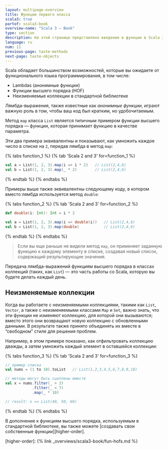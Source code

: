 ```yaml
---
layout: multipage-overview
title: Функции первого класса
scala3: true
partof: scala3-book
overview-name: "Scala 3 — Book"
type: section
description: На этой странице представлено введение в функции в Scala 3.
language: ru
num: 11
previous-page: taste-methods
next-page: taste-objects
---
```


Scala обладает большинством возможностей, которые вы ожидаете от функционального языка программирования, в том числе:

- Lambdas (анонимные функции)
- Функции высшего порядка (HOF)
- Неизменяемые коллекции в стандартной библиотеке

Лямбда-выражения, также известные как _анонимные функции_, играют важную роль в том, чтобы ваш код был кратким, но удобочитаемым.

Метод `map` класса `List` является типичным примером функции высшего порядка — 
функции, которая принимает функцию в качестве параметра.

Эти два примера эквивалентны и показывают, как умножить каждое число в списке на `2`, передав лямбда в метод `map`:


{% tabs function_1 %}
{% tab 'Scala 2 and 3' for=function_1 %}
```scala
val a = List(1, 2, 3).map(i => i * 2)   // List(2,4,6)
val b = List(1, 2, 3).map(_ * 2)        // List(2,4,6)
```
{% endtab %}
{% endtabs %}

Примеры выше также эквивалентны следующему коду, в котором вместо лямбда используется метод `double`:


{% tabs function_2 %}
{% tab 'Scala 2 and 3' for=function_2 %}
```scala
def double(i: Int): Int = i * 2

val a = List(1, 2, 3).map(i => double(i))   // List(2,4,6)
val b = List(1, 2, 3).map(double)           // List(2,4,6)
```
{% endtab %}
{% endtabs %}

> Если вы еще раньше не видели метод `map`, он применяет заданную функцию к каждому элементу в списке, 
> создавая новый список, содержащий результирующие значения.

Передача лямбда-выражений функциям высшего порядка в классах коллекций (таких, как `List`) — 
это часть работы со Scala, которую вы будете делать каждый день.


## Неизменяемые коллекции

Когда вы работаете с неизменяемыми коллекциями, такими как `List`, `Vector`, 
а также с неизменяемыми классами `Map` и `Set`, важно знать, 
что эти функции не изменяют коллекцию, для которой они вызываются; 
вместо этого они возвращают новую коллекцию с обновленными данными. 
В результате также принято объединять их вместе в “свободном” стиле для решения проблем.

Например, в этом примере показано, как отфильтровать коллекцию дважды, 
а затем умножить каждый элемент в оставшейся коллекции:


{% tabs function_3 %}
{% tab 'Scala 2 and 3' for=function_3 %}
```scala
// пример списка
val nums = (1 to 10).toList   // List(1,2,3,4,5,6,7,8,9,10)

// методы могут быть сцеплены вместе
val x = nums.filter(_ > 3)
            .filter(_ < 7)
            .map(_ * 10)

// result: x == List(40, 50, 60)
```
{% endtab %}
{% endtabs %}

В дополнение к функциям высшего порядка, используемым в стандартной библиотеке, 
вы также можете [создавать свои собственные функции][higher-order].

[higher-order]: {% link _overviews/scala3-book/fun-hofs.md %}
